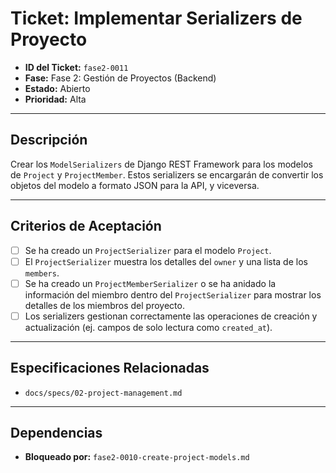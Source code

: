 # Ticket: Implementar Serializers de Proyecto

- **ID del Ticket:** `fase2-0011`
- **Fase:** Fase 2: Gestión de Proyectos (Backend)
- **Estado:** Abierto
- **Prioridad:** Alta

---

## Descripción

Crear los `ModelSerializers` de Django REST Framework para los modelos de `Project` y `ProjectMember`. Estos serializers se encargarán de convertir los objetos del modelo a formato JSON para la API, y viceversa.

---

## Criterios de Aceptación

- [ ] Se ha creado un `ProjectSerializer` para el modelo `Project`.
- [ ] El `ProjectSerializer` muestra los detalles del `owner` y una lista de los `members`.
- [ ] Se ha creado un `ProjectMemberSerializer` o se ha anidado la información del miembro dentro del `ProjectSerializer` para mostrar los detalles de los miembros del proyecto.
- [ ] Los serializers gestionan correctamente las operaciones de creación y actualización (ej. campos de solo lectura como `created_at`).

---

## Especificaciones Relacionadas

- `docs/specs/02-project-management.md`

---

## Dependencias

- **Bloqueado por:** `fase2-0010-create-project-models.md` 